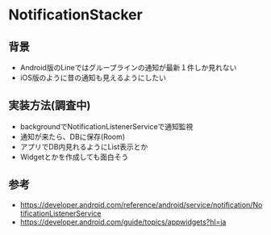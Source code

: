 # NotificationStacker
## 背景
- Android版のLineではグループラインの通知が最新１件しか見れない
- iOS版のように昔の通知も見えるようにしたい

## 実装方法(調査中)
- backgroundでNotificationListenerServiceで通知監視
- 通知が来たら、DBに保存(Room)
- アプリでDB内見れるようにList表示とか
- Widgetとかを作成しても面白そう

## 参考
- https://developer.android.com/reference/android/service/notification/NotificationListenerService
- https://developer.android.com/guide/topics/appwidgets?hl=ja
